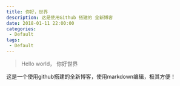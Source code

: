 ```yaml
---
title: 你好，世界
description: 这是使用Github 搭建的 全新博客
date: 2018-01-11 22:00:00
categories: 
 - Default
tags:
 - Default
---
```


> Hello world， 你好世界
<!-- more -->

这是一个使用github搭建的全新博客，使用markdown编辑，极其方便！